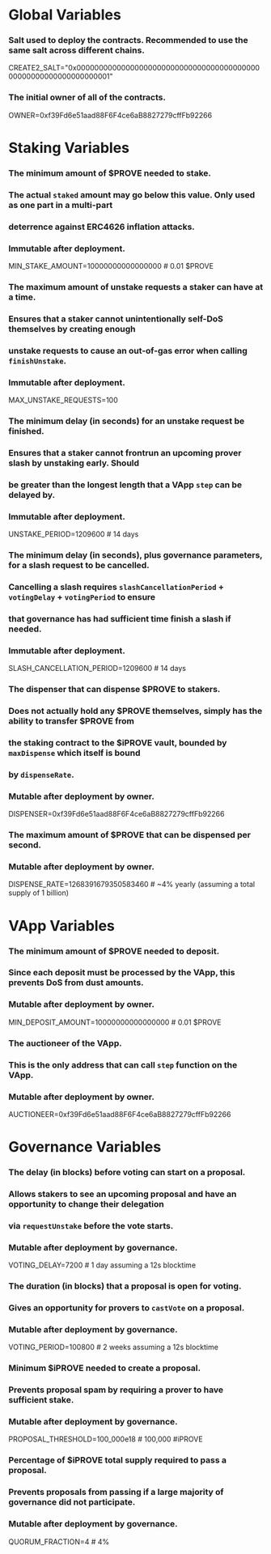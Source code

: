 # Global Variables

### Salt used to deploy the contracts. Recommended to use the same salt across different chains.
CREATE2_SALT="0x0000000000000000000000000000000000000000000000000000000000000001"

### The initial owner of all of the contracts.
OWNER=0xf39Fd6e51aad88F6F4ce6aB8827279cffFb92266

# Staking Variables

### The minimum amount of $PROVE needed to stake.
###
### The actual `staked` amount may go below this value. Only used as one part in a multi-part
### deterrence against ERC4626 inflation attacks.
###
### Immutable after deployment.
MIN_STAKE_AMOUNT=10000000000000000 # 0.01 $PROVE

### The maximum amount of unstake requests a staker can have at a time.
###
### Ensures that a staker cannot unintentionally self-DoS themselves by creating enough
### unstake requests to cause an out-of-gas error when calling `finishUnstake`.
###
### Immutable after deployment.
MAX_UNSTAKE_REQUESTS=100

### The minimum delay (in seconds) for an unstake request be finished.
###
### Ensures that a staker cannot frontrun an upcoming prover slash by unstaking early. Should
### be greater than the longest length that a VApp `step` can be delayed by.
###
### Immutable after deployment.
UNSTAKE_PERIOD=1209600 # 14 days

### The minimum delay (in seconds), plus governance parameters, for a slash request to be cancelled.
###
### Cancelling a slash requires `slashCancellationPeriod` + `votingDelay` + `votingPeriod` to ensure
### that governance has had sufficient time finish a slash if needed.
###
### Immutable after deployment.
SLASH_CANCELLATION_PERIOD=1209600 # 14 days

### The dispenser that can dispense $PROVE to stakers.
###
### Does not actually hold any $PROVE themselves, simply has the ability to transfer $PROVE from
### the staking contract to the $iPROVE vault, bounded by `maxDispense` which itself is bound
### by `dispenseRate`.
###
### Mutable after deployment by owner.
DISPENSER=0xf39Fd6e51aad88F6F4ce6aB8827279cffFb92266

### The maximum amount of $PROVE that can be dispensed per second.
###
### Mutable after deployment by owner.
DISPENSE_RATE=1268391679350583460 # ~4% yearly (assuming a total supply of 1 billion)

# VApp Variables

### The minimum amount of $PROVE needed to deposit.
###
### Since each deposit must be processed by the VApp, this prevents DoS from dust amounts.
###
### Mutable after deployment by owner.
MIN_DEPOSIT_AMOUNT=10000000000000000 # 0.01 $PROVE

### The auctioneer of the VApp.
###
### This is the only address that can call `step` function on the VApp.
###
### Mutable after deployment by owner.
AUCTIONEER=0xf39Fd6e51aad88F6F4ce6aB8827279cffFb92266

# Governance Variables

### The delay (in blocks) before voting can start on a proposal.
###
### Allows stakers to see an upcoming proposal and have an opportunity to change their delegation
### via `requestUnstake` before the vote starts.
###
### Mutable after deployment by governance.
VOTING_DELAY=7200 # 1 day assuming a 12s blocktime

### The duration (in blocks) that a proposal is open for voting.
###
### Gives an opportunity for provers to `castVote` on a proposal.
###
### Mutable after deployment by governance.
VOTING_PERIOD=100800 # 2 weeks assuming a 12s blocktime

### Minimum $iPROVE needed to create a proposal.
###
### Prevents proposal spam by requiring a prover to have sufficient stake.
###
### Mutable after deployment by governance.
PROPOSAL_THRESHOLD=100_000e18 # 100,000 #iPROVE

### Percentage of $iPROVE total supply required to pass a proposal.
###
### Prevents proposals from passing if a large majority of governance did not participate.
###
### Mutable after deployment by governance.
QUORUM_FRACTION=4 # 4%

